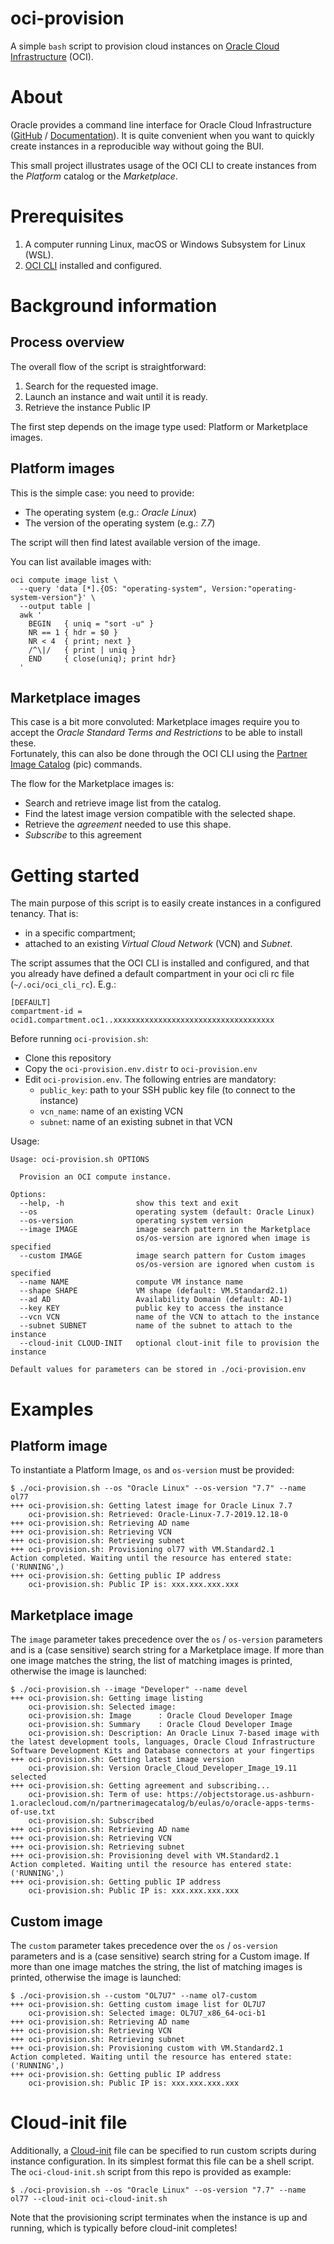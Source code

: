 oci-provision
=============

A simple `bash` script to provision cloud instances on [Oracle Cloud Infrastructure](https://www.oracle.com/cloud/) (OCI).

# About
Oracle provides a command line interface for Oracle Cloud Infrastructure ([GitHub](https://github.com/oracle/oci-cli) / [Documentation](https://docs.cloud.oracle.com/iaas/Content/API/Concepts/cliconcepts.htm)).
It is quite convenient when you want to quickly create instances in a reproducible way without going the BUI.

This small project illustrates usage of the OCI CLI to create instances from the _Platform_ catalog or the _Marketplace_.

# Prerequisites
1. A computer running Linux, macOS or Windows Subsystem for Linux (WSL).
1. [OCI CLI](https://docs.cloud.oracle.com/iaas/Content/API/SDKDocs/cliinstall.htm) installed and configured.

# Background information
## Process overview
The overall flow of the script is straightforward:
1. Search for the requested image.
1. Launch an instance and wait until it is ready.
1. Retrieve the instance Public IP

The first step depends on the image type used: Platform or Marketplace images.

## Platform images
This is the simple case: you need to provide:
- The operating system (e.g.: _Oracle Linux_)
- The version of the operating system (e.g.: _7.7_)

The script will then find latest available version of the image.

You can list available images with:
```
oci compute image list \
  --query 'data [*].{OS: "operating-system", Version:"operating-system-version"}' \
  --output table |
  awk '
    BEGIN   { uniq = "sort -u" }
    NR == 1 { hdr = $0 }
    NR < 4  { print; next }
    /^\|/   { print | uniq }
    END     { close(uniq); print hdr}
  '
```

## Marketplace images
This case is a bit more convoluted: Marketplace images require you to accept the _Oracle Standard Terms and Restrictions_ to be able to install these.  
Fortunately, this can also be done through the OCI CLI using the [Partner Image Catalog](https://docs.cloud.oracle.com/iaas/tools/oci-cli/2.6.15/oci_cli_docs/cmdref/compute/pic.html) (pic) commands.

The flow for the Marketplace images is:
- Search and retrieve image list from the catalog.
- Find the latest image version compatible with the selected shape.
- Retrieve the _agreement_ needed to use this shape.
- _Subscribe_ to this agreement

# Getting started
The main purpose of this script is to easily create instances in a configured tenancy. That is:
- in a specific compartment;
- attached to an existing _Virtual Cloud Network_ (VCN) and _Subnet_.

The script assumes that the OCI CLI is installed and configured, and that you already have defined a default compartment in your oci cli rc file (`~/.oci/oci_cli_rc`). E.g.:
```
[DEFAULT]
compartment-id = ocid1.compartment.oc1..xxxxxxxxxxxxxxxxxxxxxxxxxxxxxxxxxxxx
```

Before running `oci-provision.sh`:
- Clone this repository
- Copy the `oci-provision.env.distr` to `oci-provision.env`
- Edit `oci-provision.env`. The following entries are mandatory:
  - `public_key`: path to your SSH public key file (to connect to the instance)
  - `vcn_name`: name of an existing VCN
  - `subnet`: name of an existing subnet in that VCN

Usage:
```
Usage: oci-provision.sh OPTIONS

  Provision an OCI compute instance.

Options:
  --help, -h                show this text and exit
  --os                      operating system (default: Oracle Linux)
  --os-version              operating system version
  --image IMAGE             image search pattern in the Marketplace
                            os/os-version are ignored when image is specified
  --custom IMAGE            image search pattern for Custom images
                            os/os-version are ignored when custom is specified
  --name NAME               compute VM instance name
  --shape SHAPE             VM shape (default: VM.Standard2.1)
  --ad AD                   Availability Domain (default: AD-1)
  --key KEY                 public key to access the instance
  --vcn VCN                 name of the VCN to attach to the instance
  --subnet SUBNET           name of the subnet to attach to the instance
  --cloud-init CLOUD-INIT   optional clout-init file to provision the instance

Default values for parameters can be stored in ./oci-provision.env
```

# Examples
## Platform image
To instantiate a Platform Image, `os` and `os-version` must be provided:
```
$ ./oci-provision.sh --os "Oracle Linux" --os-version "7.7" --name ol77
+++ oci-provision.sh: Getting latest image for Oracle Linux 7.7
    oci-provision.sh: Retrieved: Oracle-Linux-7.7-2019.12.18-0
+++ oci-provision.sh: Retrieving AD name
+++ oci-provision.sh: Retrieving VCN
+++ oci-provision.sh: Retrieving subnet
+++ oci-provision.sh: Provisioning ol77 with VM.Standard2.1
Action completed. Waiting until the resource has entered state: ('RUNNING',)
+++ oci-provision.sh: Getting public IP address
    oci-provision.sh: Public IP is: xxx.xxx.xxx.xxx
```

## Marketplace image
The `image` parameter takes precedence over the `os` / `os-version` parameters and is a (case sensitive) search string for a Marketplace image.
If more than one image matches the string, the list of matching images is printed, otherwise the image is launched:
```
$ ./oci-provision.sh --image "Developer" --name devel
+++ oci-provision.sh: Getting image listing
    oci-provision.sh: Selected image:
    oci-provision.sh: Image      : Oracle Cloud Developer Image
    oci-provision.sh: Summary    : Oracle Cloud Developer Image
    oci-provision.sh: Description: An Oracle Linux 7-based image with the latest development tools, languages, Oracle Cloud Infrastructure Software Development Kits and Database connectors at your fingertips
+++ oci-provision.sh: Getting latest image version
    oci-provision.sh: Version Oracle_Cloud_Developer_Image_19.11 selected
+++ oci-provision.sh: Getting agreement and subscribing...
    oci-provision.sh: Term of use: https://objectstorage.us-ashburn-1.oraclecloud.com/n/partnerimagecatalog/b/eulas/o/oracle-apps-terms-of-use.txt
    oci-provision.sh: Subscribed
+++ oci-provision.sh: Retrieving AD name
+++ oci-provision.sh: Retrieving VCN
+++ oci-provision.sh: Retrieving subnet
+++ oci-provision.sh: Provisioning devel with VM.Standard2.1
Action completed. Waiting until the resource has entered state: ('RUNNING',)
+++ oci-provision.sh: Getting public IP address
    oci-provision.sh: Public IP is: xxx.xxx.xxx.xxx
```

## Custom image
The `custom` parameter takes precedence over the `os` / `os-version` parameters and is a (case sensitive) search string for a Custom image.
If more than one image matches the string, the list of matching images is printed, otherwise the image is launched:

```
$ ./oci-provision.sh --custom "OL7U7" --name ol7-custom
+++ oci-provision.sh: Getting custom image list for OL7U7
    oci-provision.sh: Selected image: OL7U7_x86_64-oci-b1
+++ oci-provision.sh: Retrieving AD name
+++ oci-provision.sh: Retrieving VCN
+++ oci-provision.sh: Retrieving subnet
+++ oci-provision.sh: Provisioning custom with VM.Standard2.1
Action completed. Waiting until the resource has entered state: ('RUNNING',)
+++ oci-provision.sh: Getting public IP address
    oci-provision.sh: Public IP is: xxx.xxx.xxx.xxx
```

# Cloud-init file
Additionally, a [Cloud-init](https://cloudinit.readthedocs.org/en/latest/topics/format.html) file can be specified to run custom scripts during instance configuration.
In its simplest format this file can be a shell script.\
The `oci-cloud-init.sh` script from this repo is provided as example:
```
$ ./oci-provision.sh --os "Oracle Linux" --os-version "7.7" --name ol77 --cloud-init oci-cloud-init.sh
```

Note that the provisioning script terminates when the instance is up and running, which is typically before cloud-init completes!
